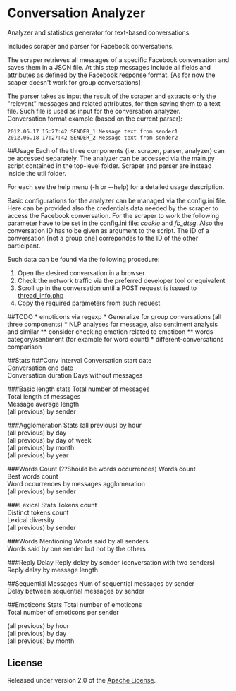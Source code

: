 # Conversation Analyzer
Analyzer and statistics generator for text-based conversations.

Includes scraper and parser for Facebook conversations. 

The scraper retrieves all messages of a specific Facebook conversation and saves them in a JSON file. At this step messages include all fields and attributes as defined by the Facebook response format. [As for now the scaper doesn't work for group conversations]

The parser takes as input the result of the scraper and extracts only the "relevant" messages and related attributes, for then saving them to a text file. Such file is used as input for the conversation analyzer.  
Conversation format example (based on the current parser):

    2012.06.17 15:27:42 SENDER_1 Message text from sender1
    2012.06.18 17:27:42 SENDER_2 Message text from sender2

##Usage
Each of the three components (i.e. scraper, parser, analyzer) can be accessed separately. 
The analyzer can be accessed via the main.py script contained in the top-level folder.
Scraper and parser are instead inside the util folder. 

For each see the help menu (-h or --help) for a detailed usage description.

Basic configurations for the analyzer can be managed via the config.ini file.
Here can be provided also the credentials data needed by the scraper to access the Facebook conversation.
For the scraper to work the following parameter have to be set in the config.ini file: *cookie* and *fb_dtsg*. Also the conversation ID has to be given as argument to the script. The ID of a conversation [not a group one] correpondes to the ID of the other participant.

Such data can be found via the following procedure:

1. Open the desired conversation in a browser
2. Check the network traffic via the preferred developer tool or equivalent
3. Scroll up in the conversation until a POST request is issued to [thread\_info.php](https://www.facebook.com/ajax/mercury/thread_info.php)
4. Copy the required parameters from such request

##TODO
    * emoticons via regexp
    * Generalize for group conversations (all three components)
    * NLP analyses for message, also sentiment analysis and similar
        ** consider checking emotion related to emoticon
        ** words category/sentiment (for example for word count)
    * different-conversations comparison

##Stats
###Conv Interval
Conversation start date  
Conversation end date  
Conversation duration
Days without messages

###Basic length stats
Total number of messages  
Total length of messages   
Message average length  
(all previous) by sender  

###Agglomeration Stats
(all previous) by hour  
(all previous) by day  
(all previous) by day of week  
(all previous) by month  
(all previous) by year

###Words Count (??Should be words occurrences)
Words count   
Best words count    
Word occurrences by messages agglomeration    
(all previous) by sender  
  
###Lexical Stats
Tokens count  
Distinct tokens count  
Lexical diversity  
(all previous) by sender  

###Words Mentioning
Words said by all senders  
Words said by one sender but not by the others  

###Reply Delay
Reply delay by sender (conversation with two senders)  
Reply delay by message length

##Sequential Messages
Num of sequential messages by sender   
Delay between sequential messages by sender  

##Emoticons Stats
Total number of emoticons  
Total number of emoticons per sender  

(all previous) by hour  
(all previous) by day  
(all previous) by month  

## License

Released under version 2.0 of the [Apache License].

[Apache license]: http://www.apache.org/licenses/LICENSE-2.0